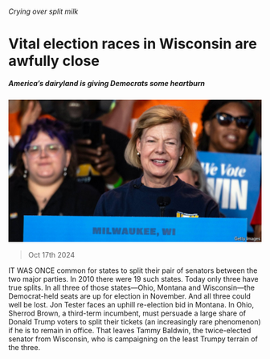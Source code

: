 ###### Crying over split milk

# Vital election races in Wisconsin are awfully close 

##### America’s dairyland is giving Democrats some heartburn 

![image](images/20241019_USP515.jpg) 

> Oct 17th 2024 

IT WAS ONCE common for states to split their pair of senators between the two major parties. In 2010 there were 19 such states. Today only three have true splits. In all three of those states—Ohio, Montana and Wisconsin—the Democrat-held seats are up for election in November. And all three could well be lost. Jon Tester faces an uphill re-election bid in Montana. In Ohio, Sherrod Brown, a third-term incumbent, must persuade a large share of Donald Trump voters to split their tickets (an increasingly rare phenomenon) if he is to remain in office. That leaves Tammy Baldwin, the twice-elected senator from Wisconsin, who is campaigning on the least Trumpy terrain of the three.

